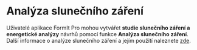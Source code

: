 # Analýza slunečního záření

Uživatelé aplikace FormIt Pro mohou vytvářet **studie slunečního záření a energetické analýzy** návrhů pomocí funkce **Analýza slunečního záření**. Další informace o analýze slunečního záření a jejím použití naleznete [zde](https://windows.help.formit.autodesk.com/formit-primer/part-ii/2.9-solar-and-insight-energy-analysis).

